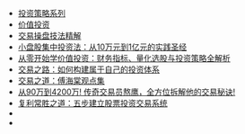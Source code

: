 * [投资策略系列](http://www.net767.com/gupiao/touzi/)
* [价值投资](http://www.net767.com/gupiao/jiazhitouzi/)
* [交易操盘技法精解](https://weread.qq.com/web/reader/bf432440717d30b7bf41b87)
* [小盘股集中投资法：从10万元到1亿元的实践圣经](https://weread.qq.com/web/reader/b74325b0813ab7b89g013897)
* [从零开始学价值投资：财务指标、量化选股与投资策略全解析](https://weread.qq.com/web/reader/8a732210715a40f48a7c513)
* [交易之路：如何构建属于自己的投资体系](https://weread.qq.com/web/reader/c8a32c1071ae93cac8ac336kc81322c012c81e728d9d180)
* [交易之道：傅海棠观点集](https://weread.qq.com/web/reader/22c329607249f60b22c90a3)
* [从90万到4200万! 传奇交易员熬鹰，全方位拆解他的交易秘诀!](https://www.youtube.com/watch?v=CYzsunsqzDg)
* [复利常胜之道：五步建立股票投资交易系统](https://weread.qq.com/web/reader/d26328e0726e3a75d26337f)
* []()
* []()
